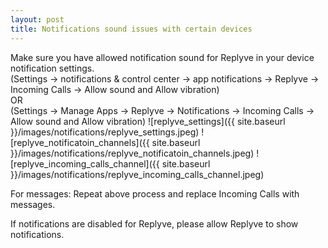 ```yaml
---
layout: post
title: Notifications sound issues with certain devices
---
```

Make sure you have allowed notification sound for Replyve in your device notification settings.\
(Settings -> notifications & control center -> app notifications -> Replyve -> Incoming Calls -> Allow sound and Allow vibration)\
OR\
(Settings -> Manage Apps -> Replyve -> Notifications -> Incoming Calls -> Allow sound and Allow vibration)
![replyve_settings]({{ site.baseurl }}/images/notifications/replyve_settings.jpeg)
![replyve_notificatoin_channels]({{ site.baseurl }}/images/notifications/replyve_notificatoin_channels.jpeg)
![replyve_incoming_calls_channel]({{ site.baseurl }}/images/notifications/replyve_incoming_calls_channel.jpeg)


For messages:
Repeat above process and replace Incoming Calls with messages.

If notifications are disabled for Replyve, please allow Replyve to show notifications.